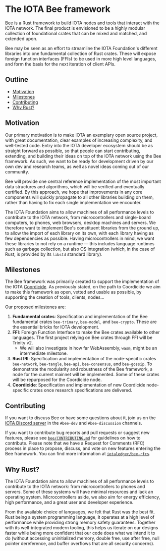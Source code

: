 # The IOTA Bee framework

Bee is a Rust framework to build IOTA nodes and tools that interact with the IOTA network. The final product is envisioned to be a highly modular collection of foundational crates that can be mixed and matched, and extended upon.

Bee may be seen as an effort to streamline the IOTA Foundation's different libraries into one fundamental collection of Rust crates. These will expose foreign function interfaces (FFIs) to be used in more high level languages, and form the basis for the next iteration of client APIs.

## Outline

+ [Motivation]
+ [Milestones]
+ [Contributing](#contributing)
+ [Why Rust?]

## Motivation
[Motivation]: #motivation

Our primary motivation is to make IOTA an exemplary open source project, with
great documentation, clear examples of increasing complexity, and well-tested
code. Entry into the IOTA developer ecosystem should be as straight forward as
possible, so that people can start contributing, extending, and building their
ideas on top of the IOTA network using the Bee framework. As such, we want to
be ready for development driven by our own dev and research teams, as well as
novel ideas coming out of our community.

Bee will provide one central reference implementation of the most important
data structures and algorithms, which will be verified and eventually
certified. By this approach, we hope that improvements in any core components
will quickly propagate to all other libraries building on them, rather than
having to fix each single implementation we encounter.

The IOTA Foundation aims to allow machines of all performance levels to
contribute to the IOTA network, from microcontrollers and single-board
computers, to phones, web browsers, desktop machines and servers. We therefore
want to implement Bee's constituent libraries from the ground up, to allow the
import of each library on its own, with each library having as few dependencies
as possible. Having microcontrollers in mind, we want these libraries to not
rely on a runtime — this includes language runtimes such as garbage
collection, but also OS integration (which, in the case of Rust, is provided by
its `libstd` standard library). 

## Milestones
[Milestones]: #milestones

The Bee framework was primarily created to support the implementation of the
IOTA [Coordicide](https://coordicide.iota.org/). As previously stated, on the
path to Coordicide we aim to make this framework as open, vetted and usable as
possible, by supporting the creation of tools, clients, nodes…

Our proposed milestones are:

1. **Fundamental crates**: Specification and implementation of the Bee fundamental crates `bee-trinary`, `bee-model`, and `bee-crypto`. These are the essential bricks for IOTA development.
2. **FFI**: Foreign Function Interface to make the Bee crates available to other languages. The first project relying on Bee crates through FFI will be Trinity v2.
    + We will also investigate in how far WebAssembly, `wasm`, might be an intermediate milestone.
3. **Rust IRI**: Specification and implementation of the node-specific crates `bee-network`, `bee-tangle`, `bee-api`, `bee-consensus`, and `bee-gossip`. To demonstrate the modularity and robustness of the Bee framework, a node for the current mainnet will be implemented. Some of these crates will be repurposed for the Coordicide node.
4. **Coordicide**: Specification and implementation of new Coordicide node-specific crates once research specifications are delivered.

## Contributing
[Contributing]: #contributing

If you want to discuss Bee or have some questions about it, join us on the
[IOTA Discord server](https://discord.iota.org/) in the `#bee-dev` and
`#bee-discussion` channels.

If you want to contribute bug reports and pull requests or suggest new
features, please see
[`bee/CONTRIBUTING.md`](https://github.com/iotaledger/bee/blob/master/CONTRIBUTING.md)
for guidelines on how to contribute. Please note that we have a Request for
Comments (RFC) process in place to propose, discuss, and vote on new features
entering the Bee framework. You can find more information at
[`iotaledger/bee-rfcs`](https://github.com/iotaledger/bee-rfcs/).

## Why Rust?
[Why Rust?]: #why-rust

The IOTA Foundation aims to allow machines of all performance levels to
contribute to the IOTA network: from microcontrollers to phones and servers.
Some of these systems will have minimal resources and lack an operating system.
Microcontrollers aside, we also aim for energy efficiency, high performance,
and a great user and developer experience.

From the available choice of languages, we felt that Rust was the best fit.
Rust being a system programming language, it operates at a high level of
performance while providing strong memory safety guarantees. Together with its
well-integrated modern tooling, this helps us iterate on our designs faster
while being more confident that our code does what we intend it to do (without
accessing uninitialized memory, double free, use after free, null pointer
dereference, and buffer overflows that are all security concerns).
